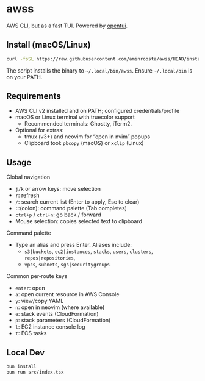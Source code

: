# awss

AWS CLI, but as a fast TUI. Powered by [opentui](https://github.com/sst/opentui).

## Install (macOS/Linux)

```bash
curl -fsSL https://raw.githubusercontent.com/aminroosta/awss/HEAD/install.sh | bash
```
The script installs the binary to `~/.local/bin/awss`. Ensure `~/.local/bin` is on your PATH.

## Requirements

- AWS CLI v2 installed and on PATH; configured credentials/profile
- macOS or Linux terminal with truecolor support
  - Recommended terminals: Ghostty, iTerm2.
- Optional for extras:
  - tmux (v3+) and neovim for “open in nvim” popups
  - Clipboard tool: `pbcopy` (macOS) or `xclip` (Linux)

## Usage

Global navigation

- `j/k` or arrow keys: move selection
- `r`: refresh
- `/`: search current list (Enter to apply, Esc to clear)
- `:`:(colon): command palette (Tab completes)
- `ctrl+p` / `ctrl+n`: go back / forward
- Mouse selection: copies selected text to clipboard

Command palette

- Type an alias and press Enter. Aliases include:
  - `s3|buckets`, `ec2|instances`, `stacks`, `users`, `clusters`, `repos|repositories`,
  - `vpcs`, `subnets`, `sgs|securitygroups`

Common per‑route keys

- `enter`: open
- `a`: open current resource in AWS Console
- `y`: view/copy YAML
- `n`: open in neovim (where available)
- `e`: stack events (CloudFormation)
- `p`: stack parameters (CloudFormation)
- `l`: EC2 instance console log
- `t`: ECS tasks

## Local Dev

```bash
bun install
bun run src/index.tsx
```


